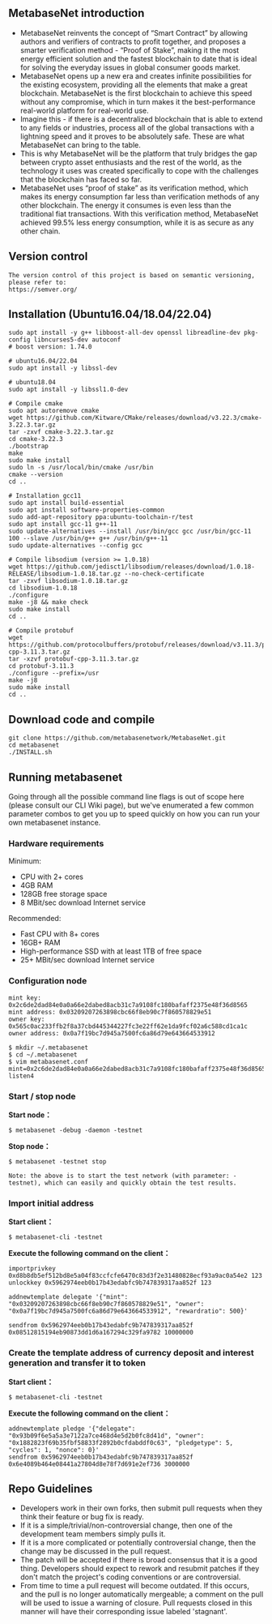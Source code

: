 
## MetabaseNet introduction

* MetabaseNet reinvents the concept of “Smart Contract” by allowing authors and verifiers of contracts to profit together, and proposes a smarter verification method - “Proof of Stake”, making it the most energy efficient solution and the fastest blockchain to date that is ideal for solving the everyday issues in global consumer goods market.
* MetabaseNet opens up a new era and creates infinite possibilities for the existing ecosystem, providing all the elements that make a great blockchain.  MetabaseNet is the first blockchain to achieve this speed without any compromise, which in turn makes it the best-performance real-world platform for real-world use.
* Imagine this - if there is a decentralized blockchain that is able to extend to any fields or industries, process all of the global transactions with a lightning speed and it proves to be absolutely safe. These are what MetabaseNet can bring to the table.
* This is why MetabaseNet will be the platform that truly bridges the gap between crypto asset enthusiasts and the rest of the world, as the technology it uses was created specifically to cope with the challenges that the blockchain has faced so far.
* MetabaseNet uses “proof of stake” as its verification method, which makes its energy consumption far less than verification methods of any other blockchain. The energy it consumes is even less than the traditional fiat transactions. With this verification method, MetabaseNet achieved 99.5% less energy consumption, while it is as secure as any other chain. 

## Version control
```
The version control of this project is based on semantic versioning, please refer to:
https://semver.org/
```

## Installation (Ubuntu16.04/18.04/22.04)
```
sudo apt install -y g++ libboost-all-dev openssl libreadline-dev pkg-config libncurses5-dev autoconf
# boost version: 1.74.0

# ubuntu16.04/22.04
sudo apt install -y libssl-dev

# ubuntu18.04
sudo apt install -y libssl1.0-dev

# Compile cmake
sudo apt autoremove cmake
wget https://github.com/Kitware/CMake/releases/download/v3.22.3/cmake-3.22.3.tar.gz
tar -zxvf cmake-3.22.3.tar.gz
cd cmake-3.22.3
./bootstrap 
make
sudo make install
sudo ln -s /usr/local/bin/cmake /usr/bin
cmake --version
cd ..

# Installation gcc11
sudo apt install build-essential
sudo apt install software-properties-common
sudo add-apt-repository ppa:ubuntu-toolchain-r/test
sudo apt install gcc-11 g++-11
sudo update-alternatives --install /usr/bin/gcc gcc /usr/bin/gcc-11 100 --slave /usr/bin/g++ g++ /usr/bin/g++-11
sudo update-alternatives --config gcc

# Compile libsodium (version >= 1.0.18)
wget https://github.com/jedisct1/libsodium/releases/download/1.0.18-RELEASE/libsodium-1.0.18.tar.gz --no-check-certificate
tar -zxvf libsodium-1.0.18.tar.gz
cd libsodium-1.0.18
./configure
make -j8 && make check
sudo make install
cd ..

# Compile protobuf
wget https://github.com/protocolbuffers/protobuf/releases/download/v3.11.3/protobuf-cpp-3.11.3.tar.gz
tar -xzvf protobuf-cpp-3.11.3.tar.gz
cd protobuf-3.11.3
./configure --prefix=/usr
make -j8
sudo make install
cd ..

```
## Download code and compile
```
git clone https://github.com/metabasenetwork/MetabaseNet.git
cd metabasenet
./INSTALL.sh
```

## Running metabasenet
Going through all the possible command line flags is out of scope here (please consult our CLI Wiki page), but we've enumerated a few common parameter combos to get you up to speed quickly on how you can run your own metabasenet instance.

### Hardware requirements
Minimum:

* CPU with 2+ cores
* 4GB RAM
* 128GB free storage space
* 8 MBit/sec download Internet service

Recommended:

* Fast CPU with 8+ cores
* 16GB+ RAM
* High-performance SSD with at least 1TB of free space
* 25+ MBit/sec download Internet service

### Configuration node
```
mint key: 0x2c6de2dad84e0a0a66e2dabed8acb31c7a9108fc180bafaff2375e48f36d8565
mint address: 0x03209207263898cbc66f8eb90c7f860578829e51
owner key: 0x565c0ac233ffb2f8a37cbd445344227fc3e22ff62e1da9fcf02a6c588cd1ca1c
owner address: 0x0a7f19bc7d945a7500fc6a86d79e643664533912

$ mkdir ~/.metabasenet
$ cd ~/.metabasenet
$ vim metabasenet.conf
mint=0x2c6de2dad84e0a0a66e2dabed8acb31c7a9108fc180bafaff2375e48f36d8565:0x0a7f19bc7d945a7500fc6a86d79e643664533912:500
listen4
```

### Start / stop node
**Start node：**
```
$ metabasenet -debug -daemon -testnet
```
**Stop node：**
```
$ metabasenet -testnet stop

Note: the above is to start the test network (with parameter: - testnet), which can easily and quickly obtain the test results.
```

### Import initial address
**Start client：**
```
$ metabasenet-cli -testnet
```

**Execute the following command on the client：**
```
importprivkey 0xd8b8db5ef512bd8e5a04f83ccfcfe6470c83d3f2e31480828ecf93a9ac0a54e2 123
unlockkey 0x5962974eeb0b17b43edabfc9b747839317aa852f 123

addnewtemplate delegate '{"mint": "0x03209207263898cbc66f8eb90c7f860578829e51", "owner": "0x0a7f19bc7d945a7500fc6a86d79e643664533912", "rewardratio": 500}'

sendfrom 0x5962974eeb0b17b43edabfc9b747839317aa852f 0x08512815194eb90873dd1d6a167294c329fa9782 10000000
```

### Create the template address of currency deposit and interest generation and transfer it to token
**Start client：**
```
$ metabasenet-cli -testnet
```

**Execute the following command on the client：**
```
addnewtemplate pledge '{"delegate": "0x93b09f6e5a5a3e7122a7ce468d4e5d2b0fc8d41d", "owner": "0x1882823f69b35fbf58833f2892b0cfdabddf0c63", "pledgetype": 5, "cycles": 1, "nonce": 0}'
sendfrom 0x5962974eeb0b17b43edabfc9b747839317aa852f 0x6e4089b464e08441a27804d8e78f7d691e2ef736 3000000
```

## Repo Guidelines

* Developers work in their own forks, then submit pull requests when they think their feature or bug fix is ready.
* If it is a simple/trivial/non-controversial change, then one of the development team members simply pulls it.
* If it is a more complicated or potentially controversial change, then the change may be discussed in the pull request.
* The patch will be accepted if there is broad consensus that it is a good thing. Developers should expect to rework and resubmit patches if they don't match the project's coding conventions or are controversial.
* From time to time a pull request will become outdated. If this occurs, and the pull is no longer automatically mergeable; a comment on the pull will be used to issue a warning of closure.  Pull requests closed in this manner will have their corresponding issue labeled 'stagnant'.

